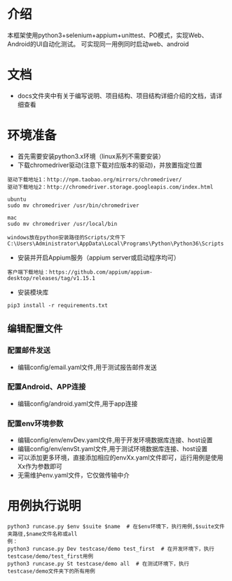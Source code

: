 # 介绍
本框架使用python3+selenium+appium+unittest、PO模式，实现Web、Android的UI自动化测试。
可实现同一用例同时启动web、android

# 文档
* docs文件夹中有关于编写说明、项目结构、项目结构详细介绍的文档，请详细查看

# 环境准备
* 首先需要安装python3.x环境（linux系列不需要安装）
* 下载chromedriver驱动(注意下载对应版本的驱动)，并放置指定位置
```
驱动下载地址1：http://npm.taobao.org/mirrors/chromedriver/
驱动下载地址2：http://chromedriver.storage.googleapis.com/index.html

ubuntu
sudo mv chromedriver /usr/bin/chromedriver

mac
sudo mv chromedriver /usr/local/bin

windows放在python安装路径的Scripts/文件下
C:\Users\Administrator\AppData\Local\Programs\Python\Python36\Scripts
```
* 安装并开启Appium服务（appium server或启动程序均可）
```
客户端下载地址：https://github.com/appium/appium-desktop/releases/tag/v1.15.1
```
* 安装模块库
```
pip3 install -r requirements.txt
```

## 编辑配置文件
### 配置邮件发送
* 编辑config/email.yaml文件,用于测试报告邮件发送
### 配置Android、APP连接
* 编辑config/android.yaml文件,用于app连接
### 配置env环境参数
* 编辑config/env/envDev.yaml文件,用于开发环境数据库连接、host设置
* 编辑config/env/envSt.yaml文件,用于测试环境数据库连接、host设置
* 可以添加更多环境，直接添加相应的envXx.yaml文件即可，运行用例是使用Xx作为参数即可 
* 无需维护env.yaml文件，它仅做传输中介

# 用例执行说明
```
python3 runcase.py $env $suite $name  # 在$env环境下，执行用例,$suite文件夹路径,$name文件名称或all
例：
python3 runcase.py Dev testcase/demo test_first  # 在开发环境下，执行testcase/demo/test_first用例
python3 runcase.py St testcase/demo all  # 在测试环境下，执行testcase/demo文件夹下的所有用例
```
